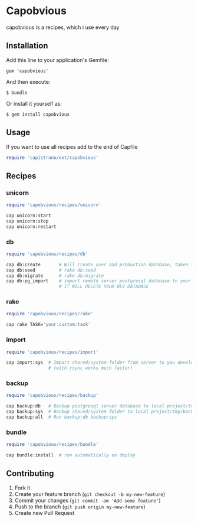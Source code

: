# Capobvious

capobvious is a recipes, which i use every day

## Installation

Add this line to your application's Gemfile:

    gem 'capobvious'

And then execute:

    $ bundle

Or install it yourself as:

    $ gem install capobvious

## Usage

If you want to use all recipes add to the end of Capfile  
```ruby
require 'capistrano/ext/capobvious'
```

## Recipes

### unicorn
```ruby
require 'capobvious/recipes/unicorn'
```
```sh
cap unicorn:start
cap unicorn:stop
cap unicorn:restart
```
### db
```ruby
require 'capobvious/recipes/db'
```
```sh
cap db:create       # Will create user and production database, taken from database.yml
cap db:seed         # rake db:seed
cap db:migrate      # rake db:migrate
cap db:pg_import    # import remote server postgresql database to your development postgresql database
                    # IT WILL DELETE YOUR DEV DATABASE 
```
### rake
```ruby
require 'capobvious/recipes/rake'
```
```sh
cap rake TASK='your:custom:task'
```
### import
```ruby
require 'capobvious/recipes/import'
```
```sh
cap import:sys  # Import shared/system folder from server to you development machine
                # (with rsync works much faster)
```
### backup
```ruby
require 'capobvious/recipes/backup'
```
```sh
cap backup:db   # Backup postgresql server database to local project/tmp/backup folder
cap backup:sys  # Backup shared/system folder to local project/tmp/backup folder
cap backup:all  # Run backup:db backup:sys
```
### bundle
```ruby
require 'capobvious/recipes/bundle'
```
```sh
cap bundle:install  # run automatically on deploy
```

## Contributing

1. Fork it
2. Create your feature branch (`git checkout -b my-new-feature`)
3. Commit your changes (`git commit -am 'Add some feature'`)
4. Push to the branch (`git push origin my-new-feature`)
5. Create new Pull Request
